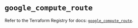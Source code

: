 # `google_compute_route`

Refer to the Terraform Registry for docs: [`google_compute_route`](https://registry.terraform.io/providers/hashicorp/google/6.3.0/docs/resources/compute_route).
